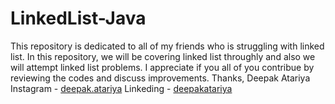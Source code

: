 # LinkedList-Java
This repository is dedicated to all of my friends who is struggling with linked list. In this repository, we will be covering linked list throughly and also we will attempt linked list problems. I appreciate if you all of you contribue by reviewing the codes and discuss improvements.
Thanks,
Deepak Atariya
Instagram - [deepak.atariya](https://www.instagram.com/deepak.atariya/?hl=en)
Linkeding - [deepakatariya](https://www.linkedin.com/in/deepakatariya/)
